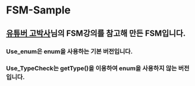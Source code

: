 # FSM-Sample

## [유튜버 고박사](https://www.youtube.com/watch?v=DeJO4zOFG9E)님의 FSM강의를 참고해 만든 FSM입니다.

### Use_enum은 enum을 사용하는 기본 버전입니다.
 
### Use_TypeCheck는 getType()을 이용하여 enum을 사용하지 않는 버전입니다.
